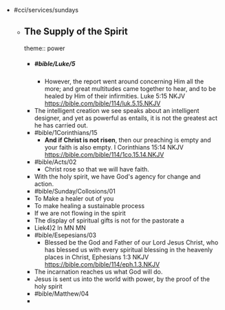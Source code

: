 - #cci/services/sundays
	- ## The Supply of the Spirit
	  theme:: power
		- ##### #bible/Luke/5
			- However, the report went around concerning Him all the more; and great multitudes came together to hear, and to be healed by Him of their infirmities.
			  Luke 5:15 NKJV
			  https://bible.com/bible/114/luk.5.15.NKJV
		- The intelligent creation we see speaks about an intelligent designer, and yet as powerful as entails, it is not the greatest act he has carried out.
		- #bible/1Corinthians/15
			- **And if Christ is not risen**, then our preaching is empty and your faith is also empty.
			  I Corinthians 15:14 NKJV
			  https://bible.com/bible/114/1co.15.14.NKJV
		- #bible/Acts/02
			- Christ rose so that we will have faith.
		- With the holy spirit, we have God's agency for change and action.
		- #bible/Sunday/Collosions/01
		- To Make a healer out of you
		- To make healing a sustainable process
		- If we are not flowing in the spirit
		- The display of spiritual gifts is not for the pastorate a
		- Liek4)2 ln MN MN
		- #bible/Esepesians/03
			- Blessed be the God and Father of our Lord Jesus Christ, who has blessed us with every spiritual blessing in the heavenly places in Christ,
			  Ephesians 1:3 NKJV
			  https://bible.com/bible/114/eph.1.3.NKJV
		- The incarnation reaches us what God will do.
		- Jesus is sent us into the world with power, by the proof of the holy spirit
		- #bible/Matthew/04
		-
